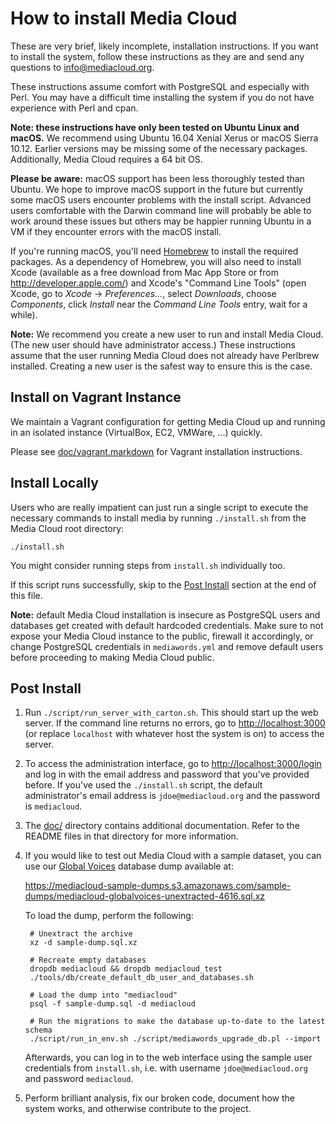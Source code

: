 # How to install Media Cloud

These are very brief, likely incomplete, installation instructions.  If you want to install the system, follow these instructions as they are and send any questions to <info@mediacloud.org>.

These instructions assume comfort with PostgreSQL and especially with Perl. You may have a difficult time installing the system if you do not have experience with Perl and cpan.

**Note: these instructions have only been tested on Ubuntu Linux and macOS.** We recommend using Ubuntu 16.04 Xenial Xerus or macOS Sierra 10.12. Earlier versions may be missing some of the necessary packages. Additionally, Media Cloud requires a 64 bit OS.

**Please be aware:** macOS support has been less thoroughly tested than Ubuntu. We hope to improve macOS support in the future but currently some macOS users encounter problems with the install script. Advanced users comfortable with the Darwin command line will probably be able to work around these issues but others may be happier running Ubuntu in a VM if they encounter errors with the macOS install.

If you're running macOS, you'll need [Homebrew](http://mxcl.github.com/homebrew/) to install the required packages. As a dependency of Homebrew, you will also need to install Xcode (available as a free download from Mac App Store or from <http://developer.apple.com/>) and Xcode's "Command Line Tools" (open Xcode, go to *Xcode* -> *Preferences...*, select *Downloads*, choose *Components*, click *Install* near the *Command Line Tools* entry, wait for a while).

**Note:** We recommend you create a new user to run and install Media Cloud. (The new user should have administrator access.) These instructions assume that the user running Media Cloud does not already have Perlbrew installed. Creating a new user is the safest way to ensure this is the case.


## Install on Vagrant Instance

We maintain a Vagrant configuration for getting Media Cloud up and running in an isolated instance (VirtualBox, EC2, VMWare, ...) quickly.

Please see [doc/vagrant.markdown](doc/vagrant.markdown) for Vagrant installation instructions.


## Install Locally

Users who are really impatient can just run a single script to execute the necessary commands to install media by running `./install.sh` from the Media Cloud root directory:

    ./install.sh

You might consider running steps from `install.sh` individually too.

If this script runs successfully, skip to the [Post Install](#post-install) section at the end of this file.

**Note:** default Media Cloud installation is insecure as PostgreSQL users and databases get created with default hardcoded credentials. Make sure to not expose your Media Cloud instance to the public, firewall it accordingly, or change PostgreSQL credentials in `mediawords.yml` and remove default users before proceeding to making Media Cloud public.


## Post Install
  
1. Run `./script/run_server_with_carton.sh`. This should start up the web server. If the command line returns no errors, go to <http://localhost:3000> (or replace `localhost` with whatever host the system is on) to access the server.

2. To access the administration interface, go to <http://localhost:3000/login> and log in with the email address and password that you've provided before.  If you've used the `./install.sh` script, the default administrator's email address is `jdoe@mediacloud.org` and the password is `mediacloud`.
  
3. The [doc/](doc/) directory contains additional documentation. Refer to the README files in that directory for more information.

4. If you would like to test out Media Cloud with a sample dataset, you can use our [Global Voices](https://globalvoices.org/) database dump available at:

    <https://mediacloud-sample-dumps.s3.amazonaws.com/sample-dumps/mediacloud-globalvoices-unextracted-4616.sql.xz>

    To load the dump, perform the following:

        # Unextract the archive
        xz -d sample-dump.sql.xz

        # Recreate empty databases
        dropdb mediacloud && dropdb mediacloud_test
        ./tools/db/create_default_db_user_and_databases.sh

        # Load the dump into "mediacloud"
        psql -f sample-dump.sql -d mediacloud

        # Run the migrations to make the database up-to-date to the latest schema
        ./script/run_in_env.sh ./script/mediawords_upgrade_db.pl --import

    Afterwards, you can log in to the web interface using the sample user credentials from `install.sh`, i.e. with username `jdoe@mediacloud.org` and password `mediacloud`.

5. Perform brilliant analysis, fix our broken code, document how the system works, and otherwise contribute to the project.
